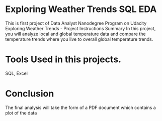 # Exploring Weather Trends SQL EDA
This is first project of Data Analyst Nanodegree Program on Udacity
Exploring Weather Trends - Project Instructions
Summary
In this project, you will analyze local and global temperature data and compare the temperature trends where you live to overall global temperature trends.

# Tools Used in this projects.
SQL, Excel

# Conclusion
The final analysis will take the form of a PDF document which contains a plot of the data
